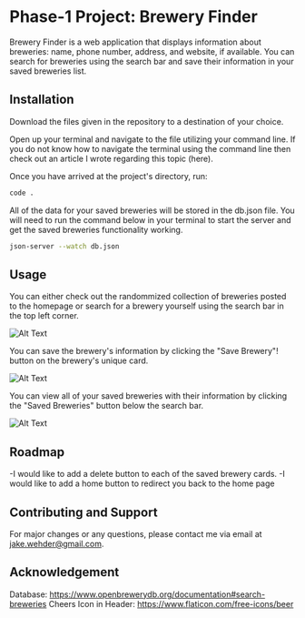 # Phase-1 Project: Brewery Finder

Brewery Finder is a web application that displays information about breweries: name, phone number, address, and website, if available. You can search for breweries using the search bar and save their information in your saved breweries list.

## Installation

Download the files given in the repository to a destination of your choice.

Open up your terminal and navigate to the file utilizing your command line. If you do not know how to navigate the terminal using the command line then check out an article I wrote regarding this topic (here).

Once you have arrived at the project's directory, run:

```bash
code .
```

All of the data for your saved breweries will be stored in the db.json file. You will need to run the command below in your terminal to start the server and get the saved breweries functionality working.

```bash
json-server --watch db.json
```

## Usage

You can either check out the randommized collection of breweries posted to the homepage or search for a brewery yourself using the search bar in the top left corner. 

![Alt Text](https://media.giphy.com/media/e2VHkP5G6aWUfLkNxc/giphy.gif)

You can save the brewery's information by clicking the "Save Brewery"! button on the brewery's unique card.

![Alt Text](https://media.giphy.com/media/tYgw7faFRTPaNnLSDm/giphy.gif)

You can view all of your saved breweries with their information by clicking the "Saved Breweries" button below the search bar.

![Alt Text](https://media.giphy.com/media/nTKemljbEu6OWkBQIW/giphy.gif)

## Roadmap 

-I would like to add a delete button to each of the saved brewery cards.
-I would like to add a home button to redirect you back to the home page

## Contributing and Support

For major changes or any questions, please contact me via email at jake.wehder@gmail.com.

## Acknowledgement

Database: https://www.openbrewerydb.org/documentation#search-breweries
Cheers Icon in Header: https://www.flaticon.com/free-icons/beer